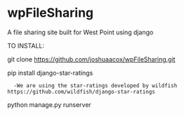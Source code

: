 # wpFileSharing
A file sharing site built for West Point using django


TO INSTALL:

git clone https://github.com/joshuaacox/wpFileSharing.git

pip install django-star-ratings

      -We are using the star-ratings developed by wildfish https://github.com/wildfish/django-star-ratings

python manage.py runserver

